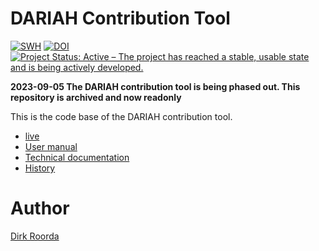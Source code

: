 # DARIAH Contribution Tool

[![SWH](https://archive.softwareheritage.org/badge/origin/https://github.com/Dans-labs/dariah-contrib/)](https://archive.softwareheritage.org/browse/origin/https://github.com/Dans-labs/dariah-contrib/)
[![DOI](https://zenodo.org/badge/DOI/10.5281/zenodo.5724453.svg)](https://doi.org/10.5281/zenodo.5724453)
[![Project Status: Active – The project has reached a stable, usable state and is being actively developed.](https://www.repostatus.org/badges/latest/active.svg)](https://www.repostatus.org/#active)

**2023-09-05 The DARIAH contribution tool is being phased out. This repository is archived and now readonly**

This is the code base of the DARIAH contribution tool. 

*   [live](https://contrib.dariah.eu)
*   [User manual](https://github.com/Dans-labs/dariah-contrib/wiki)
*   [Technical documentation](https://dans-labs.github.io/dariah-contrib/)
*   [History](https://github.com/Dans-labs/dariah/)

# Author

[Dirk Roorda](https://github.com/dirkroorda)

